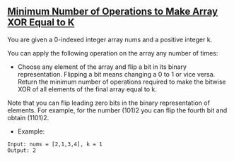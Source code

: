 ## [Minimum Number of Operations to Make Array XOR Equal to K](https://leetcode.com/problems/minimum-number-of-operations-to-make-array-xor-equal-to-k/description/)

You are given a 0-indexed integer array nums and a positive integer k.

You can apply the following operation on the array any number of times:

- Choose any element of the array and flip a bit in its binary representation. Flipping a bit means changing a 0 to 1 or vice versa.
Return the minimum number of operations required to make the bitwise XOR of all elements of the final array equal to k.

Note that you can flip leading zero bits in the binary representation of elements. For example, for the number (101)2 you can flip the fourth bit and obtain (1101)2.



- Example:
```
Input: nums = [2,1,3,4], k = 1
Output: 2
```
